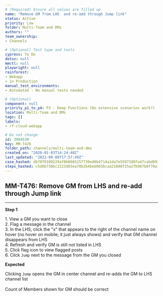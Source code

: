 ```yaml
---
# (Required) Ensure all values are filled up
name: "Remove GM from LHS  and re-add through Jump link"
status: Active
priority: Low
folder: Multi-Team and DMs
authors: ""
team_ownership: 
- Channels

# (Optional) Test type and tools
cypress: To Do
detox: null
mmctl: null
playwright: null
rainforest: 
- Webapp
- in Production
manual_test_environments: 
- Automated - No manual tests needed

# (Optional)
component: null
priority_p1_to_p4: P3 - Deep Functions (Do extensive scenarios work?)
location: Multi-Team and DMs
tags: []
labels: 
- rf-cloud-webapp

# Do not change
id: 3904530
key: MM-T476
folder_path: channels/multi-team-and-dms
created_on: "2020-01-03T14:24:40Z"
last_updated: "2022-09-09T17:57:49Z"
case_hashed: db70f9109229af8b0665257739ed8b4714a1da7e5597108fa47cabd093f26fb64d26aecf3dd2dbc82f370a49c469b556
steps_hashed: c5d6b738bc2223d03ea78b2b4beb003bcaa21808f25a2fb987b0f78a1b1a4d0912d4201d17084b71a6f5f42e2f9520b0
---
```


## MM-T476: Remove GM from LHS and re-add through Jump link

---

**Step 1**

1\. View a GM you want to close\
2\. Flag a message in the channel\
3\. In the LHS, click the "x" that appears to the right of the channel name on hover (no hover on mobile; it just always shows) and verify that GM channel disappears from LHS\
4\. Refresh and verify GM is still not listed in LHS\
5\. Click flag icon to view flagged posts\
6\. Cilck `Jump` next to the message from the GM you closed

**Expected**

Clicking `Jump` opens the GM in center channel and re-adds the GM to LHS channel list\
\
Count of Members shown for GM should be correct
